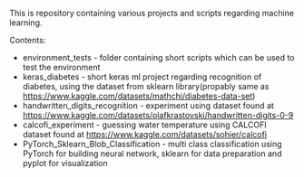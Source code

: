 This is repository containing various projects and scripts regarding machine learning.

Contents:
- environment_tests - folder containing short scripts which can be used to test the environment
- keras_diabetes - short keras ml project regarding recognition of diabetes, using the dataset from sklearn library(propably same as https://www.kaggle.com/datasets/mathchi/diabetes-data-set)
- handwritten_digits_recognition - experiment using dataset found at https://www.kaggle.com/datasets/olafkrastovski/handwritten-digits-0-9
- calcofi_experiment - guessing water temperature using CALCOFI dataset found at https://www.kaggle.com/datasets/sohier/calcofi
- PyTorch_Sklearn_Blob_Classification - multi class classification using PyTorch for building neural network, sklearn for data preparation and pyplot for visualization
